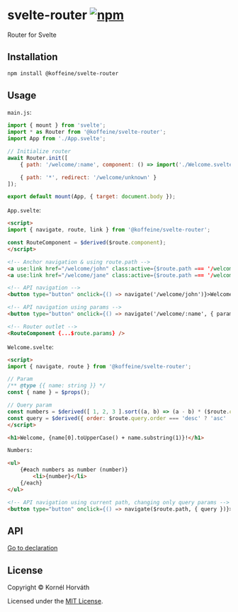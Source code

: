 <h1>
    svelte-router
    <a href="https://www.npmjs.com/package/@koffeine/svelte-router"><img alt="npm" src="https://img.shields.io/npm/v/@koffeine/svelte-router"></a>
</h1>

Router for Svelte

## Installation

```sh
npm install @koffeine/svelte-router
```

## Usage

`main.js`:

```js
import { mount } from 'svelte';
import * as Router from '@koffeine/svelte-router';
import App from './App.svelte';

// Initialize router
await Router.init([
    { path: '/welcome/:name', component: () => import('./Welcome.svelte') },

    { path: '*', redirect: '/welcome/unknown' }
]);

export default mount(App, { target: document.body });
```

`App.svelte`:

```html
<script>
import { navigate, route, link } from '@koffeine/svelte-router';

const RouteComponent = $derived($route.component);
</script>

<!-- Anchor navigation & using route.path -->
<a use:link href="/welcome/john" class:active={$route.path === '/welcome/john'}>Welcome John</a> |
<a use:link href="/welcome/jane" class:active={$route.path === '/welcome/jane'}>Welcome Jane</a>

<!-- API navigation -->
<button type="button" onclick={() => navigate('/welcome/john')}>Welcome John</button>

<!-- API navigation using params -->
<button type="button" onclick={() => navigate('/welcome/:name', { params: { name: 'jane' } })}>Welcome Jane</button>

<!-- Router outlet -->
<RouteComponent {...$route.params} />
```

`Welcome.svelte`:

```html
<script>
import { navigate, route } from '@koffeine/svelte-router';

// Param
/** @type {{ name: string }} */
const { name } = $props();

// Query param
const numbers = $derived([ 1, 2, 3 ].sort((a, b) => (a - b) * ($route.query.order === 'desc' ? -1 : 1)));
const query = $derived({ order: $route.query.order === 'desc' ? 'asc' : 'desc' });
</script>

<h1>Welcome, {name[0].toUpperCase() + name.substring(1)}!</h1>

Numbers:

<ul>
    {#each numbers as number (number)}
        <li>{number}</li>
    {/each}
</ul>

<!-- API navigation using current path, changing only query params -->
<button type="button" onclick={() => navigate($route.path, { query })}>Reverse</button>
```

## API

<a href="https://github.com/koffeine/svelte-router/blob/master/types.d.ts">Go to declaration</a>

## License

Copyright © Kornél Horváth

Licensed under the [MIT License](https://raw.githubusercontent.com/koffeine/svelte-router/master/LICENSE).
